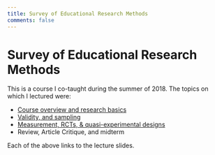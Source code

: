 ```yaml
---
title: Survey of Educational Research Methods
comments: false
---
```


# Survey of Educational Research Methods

This is a course I co-taught during the summer of 2018. The topics on which I
lectured were:

* [Course overview and research basics](../slides/class1/)
* [Validity, and sampling](../slides/class2/)
* [Measurement, RCTs, & quasi-experimental designs](../slides/class3/)
* Review, Article Critique, and midterm

Each of the above links to the lecture slides.